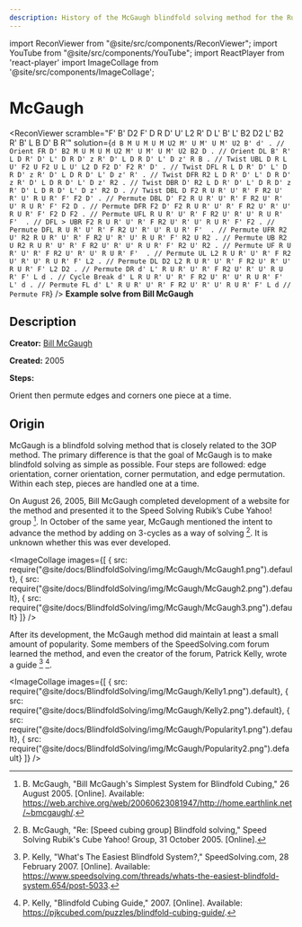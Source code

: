 ```yaml
---
description: History of the McGaugh blindfold solving method for the Rubik's Cube.
---
```


import ReconViewer from "@site/src/components/ReconViewer";
import YouTube from "@site/src/components/YouTube";
import ReactPlayer from 'react-player'
import ImageCollage from '@site/src/components/ImageCollage';

# McGaugh

<ReconViewer
scramble="F' B' D2 F' D R D' U' L2 R' D L' B' L' B2 D2 L' B2 R' B' L B D' B R'"
solution={`d B M U M U M U2 M' U M' U M' U2 B' d' . // Orient FR
D' B2 M U M U M U2 M' U M' U M' U2 B2 D . // Orient DL
B' R' L D R' D' L' D R D' z R' D' L D R D' L' D z' R B . // Twist UBL
D R L U' F2 U F2 U L U' L2 D F2 D' F2 R' D' . // Twist DFL
R L D R' D' L' D R D' z R' D' L D R D' L' D z' R' . // Twist DFR
R2 L D R' D' L' D R D' z R' D' L D R D' L' D z' R2 . // Twist DBR
D' R2 L D R' D' L' D R D' z R' D' L D R D' L' D z' R2 D . // Twist DBL
D F2 R U R' U' R' F R2 U' R' U' R U R' F' F2 D' . // Permute DBL
D' F2 R U R' U' R' F R2 U' R' U' R U R' F' F2 D . // Permute DFR
F2 D' F2 R U R' U' R' F R2 U' R' U' R U R' F' F2 D F2 . // Permute UFL
 R U R' U' R' F R2 U' R' U' R U R' F'  . // DFL > UBR
F2 R U R' U' R' F R2 U' R' U' R U R' F' F2 . // Permute DFL
 R U R' U' R' F R2 U' R' U' R U R' F'  . // Permute UFR
R2 U' R2 R U R' U' R' F R2 U' R' U' R U R' F' R2 U R2 . // Permute UB
R2 U R2 R U R' U' R' F R2 U' R' U' R U R' F' R2 U' R2 . // Permute UF
 R U R' U' R' F R2 U' R' U' R U R' F'  . // Permute UL
L2 R U R' U' R' F R2 U' R' U' R U R' F' L2 . // Permute DL
D2 L2 R U R' U' R' F R2 U' R' U' R U R' F' L2 D2 . // Permute DR
d' L' R U R' U' R' F R2 U' R' U' R U R' F' L d . // Cycle Break
d' L R U R' U' R' F R2 U' R' U' R U R' F' L' d . // Permute FL
d' L' R U R' U' R' F R2 U' R' U' R U R' F' L d // Permute FR`}
/>
**Example solve from Bill McGaugh**

## Description

**Creator:** [Bill McGaugh](CubingContributors/MethodDevelopers.md#mcgaugh-bill)

**Created:** 2005

**Steps:**

Orient then permute edges and corners one piece at a time.

## Origin

McGaugh is a blindfold solving method that is closely related to the 3OP method. The primary difference is that the goal of McGaugh is to make blindfold solving as simple as possible. Four steps are followed: edge orientation, corner orientation, corner permutation, and edge permutation. Within each step, pieces are handled one at a time.

On August 26, 2005, Bill McGaugh completed development of a website for the method and presented it to the Speed Solving Rubik’s Cube Yahoo! group [^mcgaugh-2005-1]. In October of the same year, McGaugh mentioned the intent to advance the method by adding on 3-cycles as a way of solving [^mcgaugh-2005-2]. It is unknown whether this was ever developed.

<ImageCollage
images={[
{ src: require("@site/docs/BlindfoldSolving/img/McGaugh/McGaugh1.png").default},
{ src: require("@site/docs/BlindfoldSolving/img/McGaugh/McGaugh2.png").default},
{ src: require("@site/docs/BlindfoldSolving/img/McGaugh/McGaugh3.png").default}
]}
/>

After its development, the McGaugh method did maintain at least a small amount of popularity. Some members of the SpeedSolving.com forum learned the method, and even the creator of the forum, Patrick Kelly, wrote a guide [^kelly-2007-1] [^kelly-2007-2].

<ImageCollage
images={[
{ src: require("@site/docs/BlindfoldSolving/img/McGaugh/Kelly1.png").default},
{ src: require("@site/docs/BlindfoldSolving/img/McGaugh/Kelly2.png").default},
{ src: require("@site/docs/BlindfoldSolving/img/McGaugh/Popularity1.png").default},
{ src: require("@site/docs/BlindfoldSolving/img/McGaugh/Popularity2.png").default}
]}
/>

[^mcgaugh-2005-1]: B. McGaugh, "Bill McGaugh's Simplest System for Blindfold Cubing," 26 August 2005. [Online]. Available: https://web.archive.org/web/20060623081947/http://home.earthlink.net/~bmcgaugh/.

[^mcgaugh-2005-2]: B. McGaugh, "Re: [Speed cubing group] Blindfold solving," Speed Solving Rubik's Cube Yahoo! Group, 31 October 2005. [Online].

[^kelly-2007-1]: P. Kelly, "What's The Easiest Blindfold System?," SpeedSolving.com, 28 February 2007. [Online]. Available: https://www.speedsolving.com/threads/whats-the-easiest-blindfold-system.654/post-5033.

[^kelly-2007-2]: P. Kelly, "Blindfold Cubing Guide," 2007. [Online]. Available: https://pjkcubed.com/puzzles/blindfold-cubing-guide/.

[^pochmann-2004-1]: S. Pochmann, "Re: Blindfold cubing: Parity error," Speed Solving Rubik's Cube Yahoo Group, 7 March 2004. [Online].

[^pochmann-2004-2]: S. Pochmann, "Single algorithm 3x3 blindsolving," Stefan Pochmann, March 2004. [Online]. Available: https://www.stefan-pochmann.info/spocc/blindsolving/3x3_single_alg/old_index.php.

[^pochmann-2008]: S. Pochmann, "Key idea of my methods," SpeedSolving.com, 28 July 2008. [Online]. Available: https://www.speedsolving.com/threads/key-idea-of-my-methods.5427/.